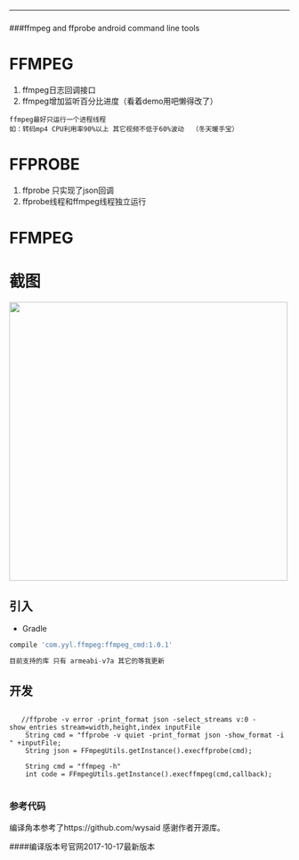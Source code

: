 ----
###
###ffmpeg and ffprobe android command line tools

# FFMPEG
1. ffmpeg日志回调接口
2. ffmpeg增加监听百分比进度（看着demo用吧懒得改了）
```
ffmpeg最好只运行一个进程线程  
如：转码mp4 CPU利用率90%以上 其它视频不低于60%波动  （冬天暖手宝）
```
# FFPROBE
1. ffprobe 只实现了json回调 
2. ffprobe线程和ffmpeg线程独立运行
# FFMPEG 


# 截图

<image src="./img/222.gif" width="500px"/>

## 引入
* Gradle
```groovy
compile 'com.yyl.ffmpeg:ffmpeg_cmd:1.0.1'

目前支持的库 只有 armeabi-v7a 其它的等我更新
```
## 开发
```
    
   //ffprobe -v error -print_format json -select_streams v:0 -show_entries stream=width,height,index inputFile
    String cmd = "ffprobe -v quiet -print_format json -show_format -i " +inputFile;
    String json = FFmpegUtils.getInstance().execffprobe(cmd);
  
    String cmd = "ffmpeg -h"
    int code = FFmpegUtils.getInstance().execffmpeg(cmd,callback);
    
```
### 参考代码
编译角本参考了https://github.com/wysaid
感谢作者开源库。

####编译版本号官网2017-10-17最新版本